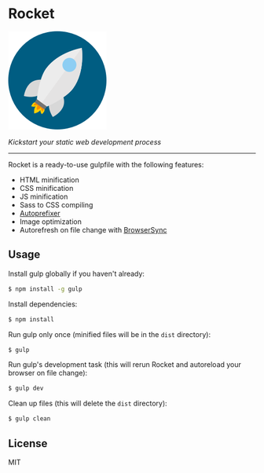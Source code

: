 # Rocket
![Rocket](https://github.com/juliangrosshauser/rocket/blob/master/logo.png)

*Kickstart your static web development process*

---

Rocket is a ready-to-use gulpfile with the following features:

* HTML minification
* CSS minification
* JS minification
* Sass to CSS compiling
* [Autoprefixer](https://github.com/postcss/autoprefixer)
* Image optimization
* Autorefresh on file change with [BrowserSync](http://www.browsersync.io)

## Usage

Install gulp globally if you haven't already:
```sh
$ npm install -g gulp
```

Install dependencies:
```sh
$ npm install
```

Run gulp only once (minified files will be in the `dist` directory):
```sh
$ gulp
```

Run gulp's development task (this will rerun Rocket and autoreload your browser on file change):
```sh
$ gulp dev
```

Clean up files (this will delete the `dist` directory):
```sh
$ gulp clean
```

## License

MIT
